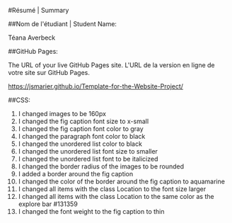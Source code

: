 #Résumé | Summary

##Nom de l'étudiant | Student Name:

Téana Averbeck

##GitHub Pages:

The URL of your live GitHub Pages site. L'URL de la version en ligne de votre site sur GitHub Pages.

https://jsmarier.github.io/Template-for-the-Website-Project/

##CSS:

1. I changed images to be 160px
2. I changed the fig caption font size to x-small
3. I changed the fig caption font color to gray
4. I changed the paragraph font color to black
5. I changed the unordered list color to black
6. I changed the unordered list font size to smaller
7. I changed the unordered list font to be italicized
8. I changed the border radius of the images to be rounded 
9. I added a border around the fig caption
10. I changed the color of the border around the fig caption to aquamarine
11. I changed all items with the class Location to the font size larger
12. I changed all items with the class Location to the same color as the explore bar #131359
13. I changed the font weight to the fig caption to thin
